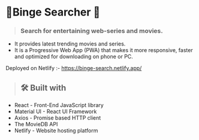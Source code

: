 # 🎥Binge Searcher 🎥

>  ### Search for entertaining web-series and movies.

* It provides latest trending movies and series.
* It is a Progressive Web App (PWA) that makes it more responsive, faster and optimized for downloading on phone or PC. 

Deployed on Netlify :- https://binge-search.netlify.app/

> ## 🛠️ Built with
* React - Front-End JavaScript library
* Material UI - React UI Framework
* Axios - Promise based HTTP client
* The MovieDB API
* Netlify - Website hosting platform


